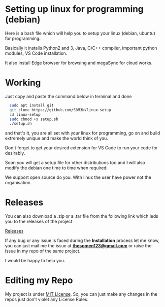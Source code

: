 
# Setting up linux for programming (debian)

Here is a bash file which will help you to setup your linux (debian, ubuntu) for programming.

Basically it installs Python2 and 3, Java, C/C++ compiler, important python modules, VS Code installation.

It also install Edge browser for browsing and megaSync for cloud works.

# Working
Just copy and paste the command below in terminal and done

```bash
  sudo apt install git
  git clone https://github.com/S0M3N/linux-setup
  cd linux-setup
  sudo chmod +x setup.sh
  ./setup.sh
```

and that's it, you are all set with your linux for programming, go on and build extremely unique and make the world think of you.

Don't forget to get your desired extension for VS Code to run your code for desirably.

Soon you will get a setup file for other distributions too and I will also modify the debian one time to time when required.

We support open source do you. With linux the user have power not the organisation.

# Releases

You can also download a .zip or a .tar file from the following link which leds you to the releases of the project

[Releases](https://github.com/S0M3N/linux-setup/releases)

If any bug or any issue is faced during the **Installation** process let me know, you can just mail me the issue at **thesomen123@gmail.com** or raise the issue in my repo of the same project.

I would be happy to help you.

# Editing my Repo

My project is under [MIT License](https://github.com/S0M3N/linux-setup/blob/master/LICENSE). So, you can just make any changes in the repos just don't violet any License Rules.
